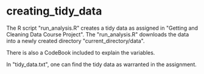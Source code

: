 # creating_tidy_data

The R script "run_analysis.R" creates a tidy data as assigned in "Getting and Cleaning Data Course Project". The "run_analysis.R" downloads the data into a newly created directory "current_directory/data".

There is also a CodeBook included to explain the variables.

In "tidy_data.txt", one can find the tidy data as warranted in the assignment.
